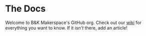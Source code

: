 # The Docs

Welcome to B&K Makerspace's GitHub org. Check out our [wiki](https://github.com/bkmakerspace/the-docs/wiki) for everything you want to know. If it _isn't_ there, add an article!

